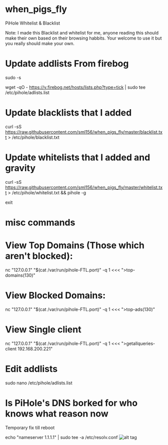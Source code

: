 # when_pigs_fly
PiHole Whitelist & Blacklist

Note:
I made this Blacklist and whitelist for me, anyone reading this should make their own based on their browsing habbits. Your welcome to use it but you really should make your own.

# Update addlists From firebog
sudo -s

wget -qO - https://v.firebog.net/hosts/lists.php?type=tick | sudo tee /etc/pihole/adlists.list

# Update blacklists that I added

curl -sS https://raw.githubusercontent.com/sml156/when_pigs_fly/master/blacklist.txt > /etc/pihole/blacklist.txt


# Update whitelists that I added and gravity

curl -sS https://raw.githubusercontent.com/sml156/when_pigs_fly/master/whitelist.txt > /etc/pihole/whitelist.txt && pihole -g

exit

# misc commands

# View Top Domains (Those which aren't blocked):
nc "127.0.0.1" "$(cat /var/run/pihole-FTL.port)" -q 1 <<< ">top-domains(130)"
# View Blocked Domains:
nc "127.0.0.1" "$(cat /var/run/pihole-FTL.port)" -q 1 <<< ">top-ads(130)"
# View Single client
nc "127.0.0.1" "$(cat /var/run/pihole-FTL.port)" -q 1 <<< ">getallqueries-client 192.168.200.221"  
# Edit addlists
sudo nano /etc/pihole/adlists.list

# Is PiHole's DNS borked for who knows what reason now
Temporary fix till reboot

echo "nameserver 1.1.1.1" | sudo tee -a /etc/resolv.conf
![alt tag](https://user-images.githubusercontent.com/26722257/44434955-d6e9b100-a57b-11e8-954b-2ed67ac7224d.png)

